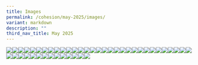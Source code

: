 ```yaml
---
title: Images
permalink: /cohesion/may-2025/images/
variant: markdown
description: ""
third_nav_title: May 2025
---
```

![](/images/Cohesion/May%202025/title_secret_mental_awarenss.png)![](/images/Cohesion/May%202025/title_spreading_awareness.png)![](/images/Cohesion/May%202025/tumbler.png)![](/images/Cohesion/May%202025/wu_1.jpg)![](/images/Cohesion/May%202025/steps.jpg)![](/images/Cohesion/May%202025/title_5_things_hlf.png)![](/images/Cohesion/May%202025/title_bigger_better.png)![](/images/Cohesion/May%202025/lin_yi_2.gif)![](/images/Cohesion/May%202025/quote_chang.jpg)![](/images/Cohesion/May%202025/quote_slec.jpg)![](/images/Cohesion/May%202025/see_lin_yi_02.jpg)![](/images/Cohesion/May%202025/wu_2.jpg)![](/images/Cohesion/May%202025/wu_3.jpg)![](/images/Cohesion/May%202025/edm_thumb_3_1.jpg)![](/images/Cohesion/May%202025/hlf_2_1.jpg)![](/images/Cohesion/May%202025/infographics_5_tips_to_enjoy_1.jpg)![](/images/Cohesion/May%202025/edm_thumb_3.jpg)![](/images/Cohesion/May%202025/edm_thumb_2.jpg)![](/images/Cohesion/May%202025/edm_thumb_1.gif)![](/images/Cohesion/May%202025/champion_madam_lee.jpg)![](/images/Cohesion/May%202025/champion_edmund.jpg)![](/images/Cohesion/May%202025/artseverywhere_02.jpg)![](/images/Cohesion/May%202025/artseverywhere_01.jpg)![](/images/Cohesion/May%202025/see_lin_yi_01.gif)![](/images/Cohesion/May%202025/quote_rifdec.jpg)![](/images/Cohesion/May%202025/quote_kelvin.jpg)![](/images/Cohesion/May%202025/quote_ezabelle.jpg)![](/images/Cohesion/May%202025/logo_taichi.png)![](/images/Cohesion/May%202025/logo_qigong.png)![](/images/Cohesion/May%202025/logo_dancefit.png)![](/images/Cohesion/May%202025/logo_briskwalk.png)![](/images/Cohesion/May%202025/li_jenfeng_02.jpg)![](/images/Cohesion/May%202025/li_jenfeng_02.gif)![](/images/Cohesion/May%202025/li_jenfeng_01.jpg)![](/images/Cohesion/May%202025/kv_spreading_awareness.jpg)![](/images/Cohesion/May%202025/infographics_10_brain_games.jpg)![](/images/Cohesion/May%202025/infographics_5_tips_to_enjoy.jpg)![](/images/Cohesion/May%202025/infographic_5reasons_awareness.jpg)![](/images/Cohesion/May%202025/hlf_date.jpg)![](/images/Cohesion/May%202025/hlf_4.jpg)![](/images/Cohesion/May%202025/hlf_3.jpg)![](/images/Cohesion/May%202025/hlf_2.jpg)![](/images/Cohesion/May%202025/hlf_1.png)![](/images/Cohesion/May%202025/food_booth.png)![](/images/Cohesion/May%202025/edm_thumb_4.jpg)